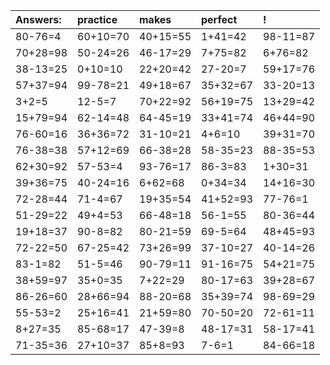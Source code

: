 | Answers: | practice | makes | perfect | ! |
| :--- | :--- | :--- | :--- | :--- |
| 80-76=4 | 60+10=70 | 40+15=55 | 1+41=42 | 98-11=87 | 
| 70+28=98 | 50-24=26 | 46-17=29 | 7+75=82 | 6+76=82 | 
| 38-13=25 | 0+10=10 | 22+20=42 | 27-20=7 | 59+17=76 | 
| 57+37=94 | 99-78=21 | 49+18=67 | 35+32=67 | 33-20=13 | 
| 3+2=5 | 12-5=7 | 70+22=92 | 56+19=75 | 13+29=42 | 
| 15+79=94 | 62-14=48 | 64-45=19 | 33+41=74 | 46+44=90 | 
| 76-60=16 | 36+36=72 | 31-10=21 | 4+6=10 | 39+31=70 | 
| 76-38=38 | 57+12=69 | 66-38=28 | 58-35=23 | 88-35=53 | 
| 62+30=92 | 57-53=4 | 93-76=17 | 86-3=83 | 1+30=31 | 
| 39+36=75 | 40-24=16 | 6+62=68 | 0+34=34 | 14+16=30 | 
| 72-28=44 | 71-4=67 | 19+35=54 | 41+52=93 | 77-76=1 | 
| 51-29=22 | 49+4=53 | 66-48=18 | 56-1=55 | 80-36=44 | 
| 19+18=37 | 90-8=82 | 80-21=59 | 69-5=64 | 48+45=93 | 
| 72-22=50 | 67-25=42 | 73+26=99 | 37-10=27 | 40-14=26 | 
| 83-1=82 | 51-5=46 | 90-79=11 | 91-16=75 | 54+21=75 | 
| 38+59=97 | 35+0=35 | 7+22=29 | 80-17=63 | 39+28=67 | 
| 86-26=60 | 28+66=94 | 88-20=68 | 35+39=74 | 98-69=29 | 
| 55-53=2 | 25+16=41 | 21+59=80 | 70-50=20 | 72-61=11 | 
| 8+27=35 | 85-68=17 | 47-39=8 | 48-17=31 | 58-17=41 | 
| 71-35=36 | 27+10=37 | 85+8=93 | 7-6=1 | 84-66=18 | 
